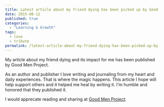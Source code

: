 ```yaml
---
title: Latest article about my friend dying has been picked up by Good Men Project
date: 2015-08-12
published: true
categories:
  - "Learning & Growth"
tags:
  - love
  - tribute
permalink: /latest-article-about-my-friend-dying-has-been-picked-up-by-good-men-project/
---
```

My article about my friend dying and its impact for me has been published by Good Men Project.

As an author and publisher I love writing and journaling from my heart and daily experiences. That is where the magic happens. This article I hope will help support others and it helped me heal by writing it. I'm humble and honored that they published it.

I would apprecate reading and sharing at [Good Men Project](http://goodmenproject.com/featured-content/my-friend-died-and-we-are-loved-dtv/).